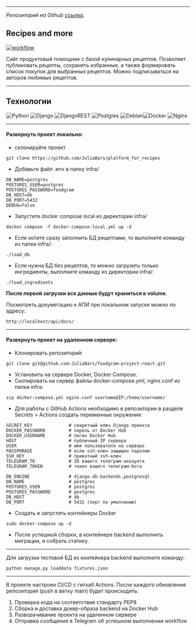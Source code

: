 ***
_Репозиторий на Github [ссылка](https://github.com/JuliaBars/platform_for_recipes)._

## Recipes and more

[![workflow](https://github.com/JuliaBars/foodgram-project-react/actions/workflows/foodgram_workflow.yml/badge.svg)](https://github.com/JuliaBars/foodgram-project-react/actions/workflows/foodgram_workflow.yml)

Сайт продуктовый помощник с базой кулинарных рецептов. Позволяет публиковать рецепты, сохранять избранные, а также формировать список покупок для выбранных рецептов. Можно подписываться на авторов любимых рецептов.

----
## Технологии

![Python](https://img.shields.io/badge/python-3670A0?style=for-the-badge&logo=python&logoColor=ffdd54) ![Django](https://img.shields.io/badge/django-%23092E20.svg?style=for-the-badge&logo=django&logoColor=white) ![DjangoREST](https://img.shields.io/badge/DJANGO-REST-ff1709?style=for-the-badge&logo=django&logoColor=white&color=ff1709&labelColor=gray) ![Postgres](https://img.shields.io/badge/postgres-%23316192.svg?style=for-the-badge&logo=postgresql&logoColor=white) ![Debian](https://img.shields.io/badge/Debian-D70A53?style=for-the-badge&logo=debian&logoColor=white)![Docker](https://img.shields.io/badge/docker-%230db7ed.svg?style=for-the-badge&logo=docker&logoColor=white) ![Nginx](https://img.shields.io/badge/nginx-%23009639.svg?style=for-the-badge&logo=nginx&logoColor=white)

---
#### Развернуть проект локально:
- склонируйте проект
```
git clone https://github.com/JuliaBars/platform_for_recipes
```
- Добавьте файл .env в папку infra/
```DB_ENGINE=django.db.backends.postgresql
DB_NAME=postgres
POSTGRES_USER=postgres
POSTGRES_PASSWORD=foodgram
DB_HOST=db
DB_PORT=5432
DEBUG=False
```
- Запустите docker compose local из директории infra/
```
docker compose -f docker-compose-local.yml up -d
```
- Если хотите сразу заполнить БД рецептами, то выполните команду из папки infra/:
```
./load_db
```
- Если нужна БД без рецептов, то можно загрузить только ингредиенты, выполните команду из директории infra/:
```
./load_ingredients
```
**После первой загрузки все данные будут храниться в volume.**

Посмотреть докуметацию к АПИ при локальном запуске можно по адресу:
```
http://localhost/api/docs/
```

---
#### Развернуть проект на удаленном сервере:

- Клонировать репозиторий:

```
git clone git@github.com:JuliaBars/foodgram-project-react.git
```

- Установить на сервере Docker, Docker Compose.
- Скопировать на сервер файлы docker-compose.yml, nginx.conf из папки infra:

```
scp docker-compose.yml nginx.conf username@IP:/home/username/ 
```

- Для работы с GitHub Actions необходимо в репозитории в разделе Secrets > Actions создать переменные окружения:

```
SECRET_KEY              # секретный ключ Django проекта
DOCKER_PASSWORD         # пароль от Docker Hub
DOCKER_USERNAME         # логин Docker Hub
HOST                    # публичный IP сервера
USER                    # имя пользователя на сервере
PASSPHRASE              # если ssh-ключ защищен паролем
SSH_KEY                 # приватный ssh-ключ
TELEGRAM_TO             # ID вашего телеграм-аккаунта
TELEGRAM_TOKEN          # токен вашего телеграм-бота

DB_ENGINE               # django.db.backends.postgresql
DB_NAME                 # postgres
POSTGRES_USER           # postgres
POSTGRES_PASSWORD       # postgres
DB_HOST                 # db
DB_PORT                 # 5432 (порт по умолчанию)
```

- Создать и запустить контейнеры Docker

```
sudo docker-compose up -d
```

- После успешной сборки, в контейнере backend выполнить миграции, и собрать статику.

----
Для загрузки тестовой БД из контейнера backend выполните команду:

```
python manage.py loaddata fixtures.json
```

---
В проекте настроен CI/CD с гитхаб Actions.
После каждого обновления репозитория (push в ветку main) будет происходить:

1. Проверка кода на соответствие стандарту PEP8
2. Сборка и доставка докер-образа backend на Docker Hub
3. Разворачивание проекта на удаленном сервере
4. Отправка сообщения в Telegram об успешном выполнении workflow
